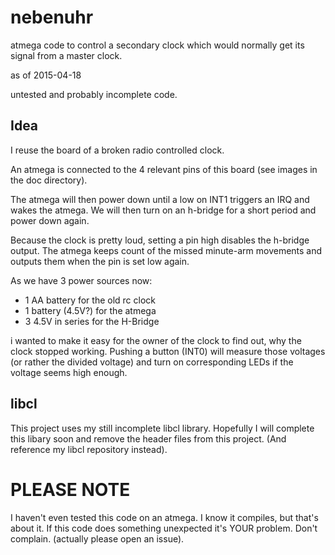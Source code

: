# nebenuhr
atmega code to control a secondary clock which would normally get its signal from a master clock.


as of 2015-04-18

untested and probably incomplete code.


## Idea

I reuse the board of a broken radio controlled clock.

An atmega is connected to the 4 relevant pins of this board (see images in the doc directory).

The atmega will then power down until a low on INT1 triggers an IRQ and wakes the atmega.
We will then turn on an h-bridge for a short period and power down again.

Because the clock is pretty loud, setting a pin high disables the h-bridge output.
The atmega keeps count of the missed minute-arm movements and outputs them when the pin is set
low again.


As we have 3 power sources now:
* 1 AA battery for the old rc clock
* 1 battery (4.5V?) for the atmega
* 3 4.5V in series for the H-Bridge

i wanted to make it easy for the owner of the clock to find out, why the clock stopped working.
Pushing a button (INT0) will measure those voltages (or rather the divided voltage) and turn on
corresponding LEDs if the voltage seems high enough.


## libcl

This project uses my still incomplete libcl library.
Hopefully I will complete this libary soon and remove the header files from this project.
(And reference my libcl repository instead).


# PLEASE NOTE

I haven't even tested this code on an atmega.  I know it compiles, but that's about it.
If this code does something unexpected it's YOUR problem.
Don't complain.  (actually please open an issue).


